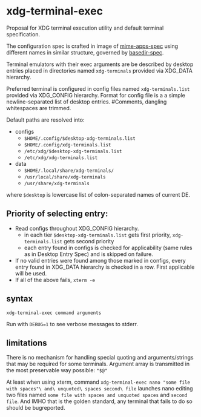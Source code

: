 # xdg-terminal-exec
Proposal for XDG terminal execution utility and default terminal specification.

The configuration spec is crafted in image of [mime-apps-spec](https://specifications.freedesktop.org/mime-apps-spec/latest/ar01s02.html) using different names in similar structure, governed by [basedir-spec](https://standards.freedesktop.org/basedir-spec/basedir-spec-latest.html).

Terminal emulators with their exec arguments are be described by desktop entries placed in directories named `xdg-terminals` provided via XDG_DATA hierarchy.

Preferred terminal is configured in config files named `xdg-terminals.list` provided via XDG_CONFIG hierarchy.
Format for config file is a a simple newline-separated list of desktop entries. #Comments, dangling whitespaces are trimmed.

Default paths are resolved into:

- configs
  - `$HOME/.config/$desktop-xdg-terminals.list`
  - `$HOME/.config/xdg-terminals.list`
  - `/etc/xdg/$desktop-xdg-terminals.list`
  - `/etc/xdg/xdg-terminals.list`
- data
  - `$HOME/.local/share/xdg-terminals/`
  - `/usr/local/share/xdg-terminals`
  - `/usr/share/xdg-terminals`

where `$desktop` is lowercase list of colon-separated names of current DE.

## Priority of selecting entry:
  - Read configs throughout XDG_CONFIG hierarchy.
    - in each tier `$desktop-xdg-terminals.list` gets first priority, `xdg-terminals.list` gets second priority
    - each entry found in configs is checked for applicability (same rules as in Desktop Entry Spec) and is skipped on failure.
  - If no valid entries were found among those marked in configs, every entry found in XDG_DATA hierarchy is checked in a row. First applicable will be used.
  - If all of the above fails, `xterm -e`

## syntax
```
xdg-terminal-exec command arguments
```
Run with `DEBUG=1` to see verbose messages to stderr.

## limitations
There is no mechanism for handling special quoting and arguments/strings that may be required for some terminals. Argument array is transmitted in the most preservable way possible: `"$@"`

At least when using xterm, command `xdg-terminal-exec nano "some file with spaces"\ and\ unquoted\ spaces second\ file` launches nano editing two files named `some file with spaces and unquoted spaces` and `second file`. And IMHO that is the golden standard, any terminal that fails to do so should be bugreported.
